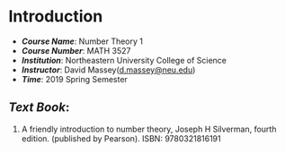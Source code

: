# Introduction

- ***Course Name***: Number Theory 1
- ***Course Number***: MATH 3527
- ***Institution***: Northeastern University College of Science
- ***Instructor***: David Massey(d.massey@neu.edu)
- ***Time***: 2019 Spring Semester
## ***Text Book***: 
1. A friendly introduction to number theory, Joseph H Silverman, fourth edition. (published
by 	Pearson). ISBN: 9780321816191
